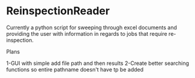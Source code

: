 # ReinspectionReader
Currently a python script for sweeping through excel documents and providing the user with information in regards to jobs that require re-inspection.

Plans

1-GUI with simple add file path and then results
2-Create better searching functions so entire pathname doesn't have tp be added
